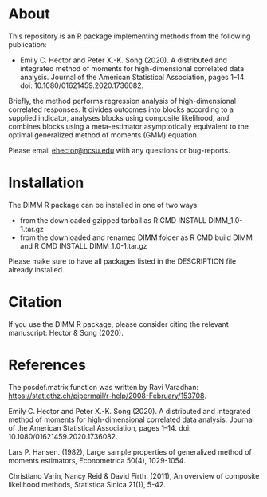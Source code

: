 # About

This repository is an R package implementing methods from the following publication:
- Emily C. Hector and Peter X.-K. Song (2020). A distributed and integrated method of moments for high-dimensional correlated data analysis. 
Journal of the American Statistical Association, pages 1–14. doi: 10.1080/01621459.2020.1736082.

Briefly, the method performs regression analysis of high-dimensional correlated responses. It divides outcomes into blocks according to a supplied indicator, 
analyses blocks using composite likelihood, and combines blocks using a meta-estimator asymptotically equivalent to the optimal generalized method of moments (GMM) equation.

Please email ehector@ncsu.edu with any questions or bug-reports.

# Installation

The DIMM R package can be installed in one of two ways:
- from the downloaded gzipped tarball as R CMD INSTALL DIMM_1.0-1.tar.gz
- from the downloaded and renamed DIMM folder as R CMD build DIMM and R CMD INSTALL DIMM_1.0-1.tar.gz

Please make sure to have all packages listed in the DESCRIPTION file already installed.

# Citation

If you use the DIMM R package, please consider citing the relevant manuscript: Hector & Song (2020).

# References

The posdef.matrix function was written by Ravi Varadhan: https://stat.ethz.ch/pipermail/r-help/2008-February/153708.

Emily C. Hector and Peter X.-K. Song (2020). A distributed and integrated method of moments for high-dimensional correlated data analysis. Journal of the American Statistical Association, pages 1–14. doi: 10.1080/01621459.2020.1736082.

Lars P. Hansen. (1982), Large sample properties of generalized method of moments estimators, Econometrica 50(4), 1029-1054.

Christiano Varin, Nancy Reid & David Firth. (2011), An overview of composite likelihood methods, Statistica Sinica 21(1), 5-42.
